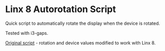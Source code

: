 # Linx 8 Autorotation Script

Quick script to automatically rotate the display when the device is rotated.

Tested with i3-gaps.

[Original script](https://github.com/aleozlx/2in1screen/blob/master/2in1screen.c) - rotation and device values modified to work with Linx 8.
